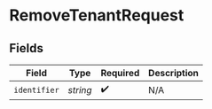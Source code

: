 # RemoveTenantRequest


## Fields

| Field              | Type               | Required           | Description        |
| ------------------ | ------------------ | ------------------ | ------------------ |
| `identifier`       | *string*           | :heavy_check_mark: | N/A                |